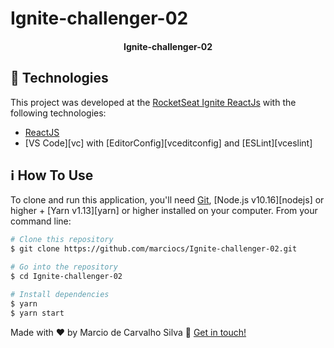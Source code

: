 # Ignite-challenger-02

<h4 align="center">
  Ignite-challenger-02
</h4>


## :rocket: Technologies

This project was developed at the [RocketSeat Ignite ReactJs](https://rocketseat.com.br) with the following technologies:

-  [ReactJS](https://reactjs.org/)
-  [VS Code][vc] with [EditorConfig][vceditconfig] and [ESLint][vceslint]

## :information_source: How To Use

To clone and run this application, you'll need [Git](https://git-scm.com), [Node.js v10.16][nodejs] or higher + [Yarn v1.13][yarn] or higher installed on your computer. From your command line:

```bash
# Clone this repository
$ git clone https://github.com/marciocs/Ignite-challenger-02.git

# Go into the repository
$ cd Ignite-challenger-02

# Install dependencies
$ yarn 
$ yarn start

```

Made with ♥ by Marcio de Carvalho Silva :wave: [Get in touch!](https://www.linkedin.com/in/marcio-carvalho-silva-a92ab5186/)
